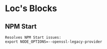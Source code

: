 # Loc's Blocks

## NPM Start

```
Resolves NPM Start issues:
export NODE_OPTIONS=--openssl-legacy-provider
```
